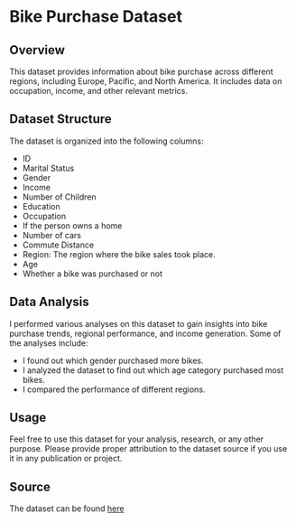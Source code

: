 # Bike Purchase Dataset

## Overview
This dataset provides information about bike purchase across different regions, including Europe, Pacific, and North America. It includes data on occupation, income, and other relevant metrics.

## Dataset Structure
The dataset is organized into the following columns:
- ID
- Marital Status
- Gender
- Income
- Number of Children
- Education
- Occupation
- If the person owns a home
- Number of cars
- Commute Distance
- Region: The region where the bike sales took place.
- Age
- Whether a bike was purchased or not

## Data Analysis
I performed various analyses on this dataset to gain insights into bike purchase trends, regional performance, and income generation. Some of the analyses include:
- I found out which gender purchased more bikes.
- I analyzed the dataset to find out which age category purchased most bikes.
- I compared the performance of different regions.

## Usage
Feel free to use this dataset for your analysis, research, or any other purpose. Please provide proper attribution to the dataset source if you use it in any publication or project.

## Source
The dataset can be found [here](https://github.com/Nelly2i/Excel-Project/blob/main/bike_sales.xlsx)

